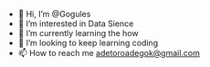 - 👋 Hi, I’m @Gogules
- 👀 I’m interested in Data Sience
- 🌱 I’m currently learning the how
- 💞️ I’m looking to keep learning coding
- 📫 How to reach me adetoroadegok@gmail.com

<!---
Gogules/Gogules is a ✨ special ✨ repository because its `README.md` (this file) appears on your GitHub profile.
You can click the Preview link to take a look at your changes.
--->

